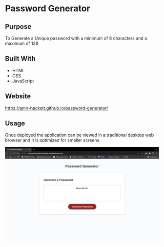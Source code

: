 # Password Generator

## Purpose
To Generate a Unique password with a minimum of 8 characters and a maximum of 128

## Built With
* HTML
* CSS
* JavaScript

## Website
https://amir-hackett.github.io/password-generator/

## Usage

Once deployed the application can be viewed in a traditional desktop web browser and it is optimized for smaller screens.

![screenshot of index.html](./Develop/Screen%20-Shot.png)